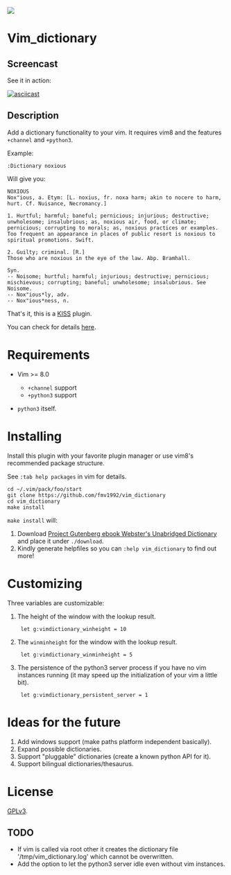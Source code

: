 ![](https://travis-ci.org/fmv1992/vim_dictionary.svg?branch=dev)

# Vim_dictionary

## Screencast

See it in action:

[![asciicast](https://asciinema.org/a/s9Gk1QCcPBwjM4OAxViNIlUoR.png)](https://asciinema.org/a/s9Gk1QCcPBwjM4OAxViNIlUoR)

## Description

Add a dictionary functionality to your vim. It requires vim8 and the features `+channel` and `+python3`.

Example:

    :Dictionary noxious

Will give you:

    NOXIOUS
    Nox"ious, a. Etym: [L. noxius, fr. noxa harm; akin to nocere to harm,
    hurt. Cf. Nuisance, Necromancy.]

    1. Hurtful; harmful; baneful; pernicious; injurious; destructive;
    unwholesome; insalubrious; as, noxious air, food, or climate;
    pernicious; corrupting to morals; as, noxious practices or examples.
    Too frequent an appearance in places of public resort is noxious to
    spiritual promotions. Swift.

    2. Guilty; criminal. [R.]
    Those who are noxious in the eye of the law. Abp. Bramhall.

    Syn.
    -- Noisome; hurtful; harmful; injurious; destructive; pernicious;
    mischievous; corrupting; baneful; unwholesome; insalubrious. See
    Noisome.
    -- Nox"ious*ly, adv.
    -- Nox"ious*ness, n.

That's it, this is a [KISS](https://en.wikipedia.org/wiki/KISS_principle) plugin.

You can check for details [here](https://github.com/fmv1992/vim_dictionary/blob/dev/doc/vim_dictionary.txt#L72).

# Requirements

* Vim >= 8.0
    * `+channel` support
    * `+python3` support

* `python3` itself.

# Installing

Install this plugin with your favorite plugin manager or use vim8's recommended package structure.

See `:tab help packages` in vim for details.

    cd ~/.vim/pack/foo/start
    git clone https://github.com/fmv1992/vim_dictionary
    cd vim_dictionary
    make install

`make install` will:

1. Download [Project Gutenberg ebook Webster's Unabridged Dictionary](http://www.gutenberg.org/ebooks/29765) and place it under `./download`.
1. Kindly generate helpfiles so you can `:help vim_dictionary` to find out more!

# Customizing

Three variables are customizable:

1. The height of the window with the lookup result.

        let g:vimdictionary_winheight = 10

1. The `winminheight` for the window with the lookup result.

        let g:vimdictionary_winminheight = 5

1. The persistence of the python3 server process if you have no vim instances running (it may speed up the initialization of your vim a little bit).

        let g:vimdictionary_persistent_server = 1

# Ideas for the future

1. Add windows support (make paths platform independent basically).
1. Expand possible dictionaries.
1. Support "pluggable" dictionaries (create a known python API for it).
1. Support bilingual dictionaries/thesaurus.

# License

[GPLv3](https://www.gnu.org/licenses/gpl-3.0.en.html).

<!---
# Advanced

## Testing

1. [✓] Stress test.
1. [✓] First word.
1. [✓] Last word.
1. [✓] Random words.

--->
## TODO

* If vim is called via root other it creates the dictionary file '/tmp/vim_dictionary.log' which cannot be overwritten.
* Add the option to let the python3 server idle even without vim instances.
